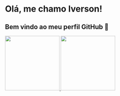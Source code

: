 # Olá, me chamo Iverson! 
## Bem vindo ao meu perfil GitHub 👋

<div>
<a href="https://github.com/seu-usuário-aqui">
<img loading="lazy" height="180em" src="https://github-readme-stats.vercel.app/api/top-langs/?username=Iverson-Rocha&layout=compact&langs_count=7&theme=dracula"/>
<img loading="lazy" height="180em" src="https://github-readme-stats.vercel.app/api?username=Iverson-Rocha&show_icons=true&theme=dracula&include_all_commits=true&count_private=true"/>
</div>

<!--![Snake animation](https://github.com/Iverson-Rocha/Iverson-Rocha/blob/output/github-contribution-grid-snake.svg)

<!--
**Iverson-Rocha/Iverson-Rocha** is a ✨ _special_ ✨ repository because its `README.md` (this file) appears on your GitHub profile.

Here are some ideas to get you started:

- 🔭 I’m currently working on ...
- 🌱 I’m currently learning ...
- 👯 I’m looking to collaborate on ...
- 🤔 I’m looking for help with ...
- 💬 Ask me about ...
- 📫 How to reach me: ...
- 😄 Pronouns: ...
- ⚡ Fun fact: ...
-->
